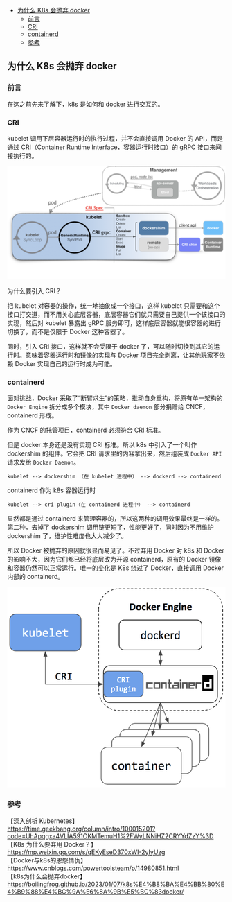 <!-- START doctoc generated TOC please keep comment here to allow auto update -->
<!-- DON'T EDIT THIS SECTION, INSTEAD RE-RUN doctoc TO UPDATE -->

- [为什么 K8s 会抛弃 docker](#%E4%B8%BA%E4%BB%80%E4%B9%88-k8s-%E4%BC%9A%E6%8A%9B%E5%BC%83-docker)
  - [前言](#%E5%89%8D%E8%A8%80)
  - [CRI](#cri)
  - [containerd](#containerd)
  - [参考](#%E5%8F%82%E8%80%83)

<!-- END doctoc generated TOC please keep comment here to allow auto update -->

## 为什么 K8s 会抛弃 docker   

### 前言

在这之前先来了解下，k8s 是如何和 docker 进行交互的。   

### CRI  

kubelet 调用下层容器运行时的执行过程，并不会直接调用 Docker 的 API，而是通过 CRI（Container Runtime Interface，容器运行时接口）的 gRPC 接口来间接执行的。    

<img src="/img/k8s/k8s-cri.png"  alt="k8s" />    

为什么要引入 CRI？   

把 kubelet 对容器的操作，统一地抽象成一个接口，这样 kubelet 只需要和这个接口打交道，而不用关心底层容器，底层容器它们就只需要自己提供一个该接口的实现，然后对 kubelet 暴露出 gRPC 服务即可，这样底层容器就能很容器的进行切换了，而不是仅限于 Docker 这种容器了。  

同时，引入 CRI 接口，这样就不会受限于 docker 了，可以随时切换到其它的运行时。意味着容器运行时和镜像的实现与 Docker 项目完全剥离，让其他玩家不依赖 Docker 实现自己的运行时成为可能。   

### containerd

面对挑战，Docker 采取了“断臂求生”的策略，推动自身重构，将原有单一架构的 `Docker Engine` 拆分成多个模块，其中 `Docker daemon` 部分捐赠给 CNCF，containerd 形成。   

作为 CNCF 的托管项目，containerd 必须符合 CRI 标准。   

但是 docker 本身还是没有实现 CRI 标准。所以 k8s 中引入了一个叫作 dockershim 的组件。它会把 CRI 请求里的内容拿出来，然后组装成 `Docker API` 请求发给 `Docker Daemon`。    

```
kubelet --> dockershim （在 kubelet 进程中） --> dockerd --> containerd
```

containerd 作为 k8s 容器运行时   

```
kubelet --> cri plugin（在 containerd 进程中） --> containerd
```

显然都是通过 containerd 来管理容器的，所以这两种的调用效果最终是一样的。第二种，去掉了 dockershim 调用链更短了，性能更好了，同时因为不用维护 dockershim 了，维护性难度也大大减少了。    

所以 Docker 被抛弃的原因就很显而易见了。不过弃用 Docker 对 k8s 和 Docker 的影响不大，因为它们都已经将底层改为开源 containerd，原有的 Docker 镜像和容器仍然可以正常运行。唯一的变化是 K8s 绕过了 Docker，直接调用 Docker 内部的 containerd。    

<img src="/img/k8s/k8s-containerd.png"  alt="k8s" />

### 参考

【深入剖析 Kubernetes】https://time.geekbang.org/column/intro/100015201?code=UhApqgxa4VLIA591OKMTemuH1%2FWyLNNiHZ2CRYYdZzY%3D  
【K8s 为什么要弃用 Docker？】https://mp.weixin.qq.com/s/qEKyEseD370xWI-2yIyUzg     
【Docker与k8s的恩怨情仇】https://www.cnblogs.com/powertoolsteam/p/14980851.html     
【k8s为什么会抛弃docker】https://boilingfrog.github.io/2023/01/07/k8s%E4%B8%BA%E4%BB%80%E4%B9%88%E4%BC%9A%E6%8A%9B%E5%BC%83docker/   



